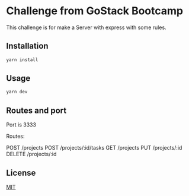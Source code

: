 # Challenge from GoStack Bootcamp

This challenge is for make a Server with express with some rules.

## Installation

```bash
yarn install
```

## Usage

```bash
yarn dev
```

## Routes and port

Port is 3333

Routes:

POST /projects
POST /projects/:id/tasks
GET /projects
PUT /projects/:id
DELETE /projects/:id


## License
[MIT](https://choosealicense.com/licenses/mit/)